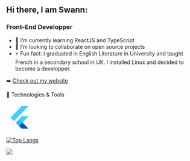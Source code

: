 ## Hi there, I am Swann:
### Front-End Developper

- 🌱 I’m currently learning ReactJS and TypeScript
- 👯 I’m looking to collaborate on open source projects
- ⚡ Fun fact: I graduated in English Literature in University and taught French in a secondary school in UK. I installed Linux and decided to become a developper.

:arrow_right: [Check out my website](https://swannwho.com/)

:wrench: Technologies & Tools
 
 <svg width="76" height="76" fill="none" xmlns="http://www.w3.org/2000/svg">
  <path d="M34 42.525L41.175 35H59L43.21 52 34 42.525z" fill="#40D0FD"/>
  <path d="M11 38.519L20.085 48 59 8H40.937L11 38.519z" fill="#41D0FD"/>
  <path d="M25 52.462L34.497 62 44 52.37 34.38 43 25 52.462z" fill="#1FBCFD"/>
  <path d="M34 61.192L43.222 52 59 68H40.833L34 61.192z" fill="#095A9D"/>
  <path d="M34 62l9-3.532L39.968 55 34 62z" fill="#0E5199"/>
</svg>
 
 
[![Top Langs](https://github-readme-stats.vercel.app/api/top-langs/?username=swann-martin&layout=compact)](https://github.com/swann-martin/github-readme-stats)

[![](https://img.shields.io/badge/linkedin-%230077B5.svg?&style=for-the-badge&logo=linkedin&logoColor=white0e76a8)](https://www.linkedin.com/in/swann-martin/) 

